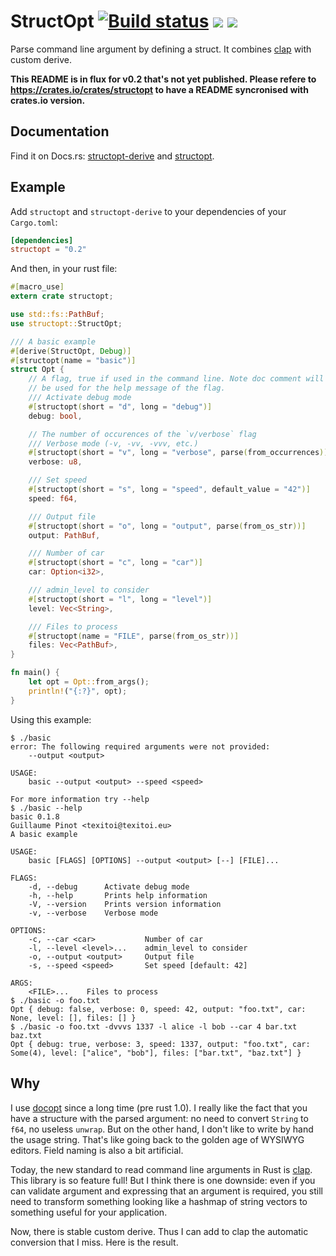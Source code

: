 # StructOpt [![Build status](https://travis-ci.org/TeXitoi/structopt.svg?branch=master)](https://travis-ci.org/TeXitoi/structopt) [![](https://img.shields.io/crates/v/structopt.svg)](https://crates.io/crates/structopt) [![](https://docs.rs/structopt-derive/badge.svg)](https://docs.rs/structopt-derive)

Parse command line argument by defining a struct.  It combines [clap](https://crates.io/crates/clap) with custom derive.

**This README is in flux for v0.2 that's not yet published. Please refere to https://crates.io/crates/structopt to have a README syncronised with crates.io version.**

## Documentation

Find it on Docs.rs: [structopt-derive](https://docs.rs/structopt-derive) and [structopt](https://docs.rs/structopt).

## Example

Add `structopt` and `structopt-derive` to your dependencies of your `Cargo.toml`:
```toml
[dependencies]
structopt = "0.2"
```

And then, in your rust file:
```rust
#[macro_use]
extern crate structopt;

use std::fs::PathBuf;
use structopt::StructOpt;

/// A basic example
#[derive(StructOpt, Debug)]
#[structopt(name = "basic")]
struct Opt {
    // A flag, true if used in the command line. Note doc comment will
    // be used for the help message of the flag.
    /// Activate debug mode
    #[structopt(short = "d", long = "debug")]
    debug: bool,

    // The number of occurences of the `v/verbose` flag
    /// Verbose mode (-v, -vv, -vvv, etc.)
    #[structopt(short = "v", long = "verbose", parse(from_occurrences))]
    verbose: u8,

    /// Set speed
    #[structopt(short = "s", long = "speed", default_value = "42")]
    speed: f64,

    /// Output file
    #[structopt(short = "o", long = "output", parse(from_os_str))]
    output: PathBuf,

    /// Number of car
    #[structopt(short = "c", long = "car")]
    car: Option<i32>,

    /// admin_level to consider
    #[structopt(short = "l", long = "level")]
    level: Vec<String>,

    /// Files to process
    #[structopt(name = "FILE", parse(from_os_str))]
    files: Vec<PathBuf>,
}

fn main() {
    let opt = Opt::from_args();
    println!("{:?}", opt);
}
```

Using this example:
```
$ ./basic
error: The following required arguments were not provided:
    --output <output>

USAGE:
    basic --output <output> --speed <speed>

For more information try --help
$ ./basic --help
basic 0.1.8
Guillaume Pinot <texitoi@texitoi.eu>
A basic example

USAGE:
    basic [FLAGS] [OPTIONS] --output <output> [--] [FILE]...

FLAGS:
    -d, --debug      Activate debug mode
    -h, --help       Prints help information
    -V, --version    Prints version information
    -v, --verbose    Verbose mode

OPTIONS:
    -c, --car <car>           Number of car
    -l, --level <level>...    admin_level to consider
    -o, --output <output>     Output file
    -s, --speed <speed>       Set speed [default: 42]

ARGS:
    <FILE>...    Files to process
$ ./basic -o foo.txt
Opt { debug: false, verbose: 0, speed: 42, output: "foo.txt", car: None, level: [], files: [] }
$ ./basic -o foo.txt -dvvvs 1337 -l alice -l bob --car 4 bar.txt baz.txt
Opt { debug: true, verbose: 3, speed: 1337, output: "foo.txt", car: Some(4), level: ["alice", "bob"], files: ["bar.txt", "baz.txt"] }
```

## Why

I use [docopt](https://crates.io/crates/docopt) since a long time (pre rust 1.0). I really like the fact that you have a structure with the parsed argument: no need to convert `String` to `f64`, no useless `unwrap`. But on the other hand, I don't like to write by hand the usage string. That's like going back to the golden age of WYSIWYG editors.  Field naming is also a bit artificial.

Today, the new standard to read command line arguments in Rust is [clap](https://crates.io/crates/clap).  This library is so feature full! But I think there is one downside: even if you can validate argument and expressing that an argument is required, you still need to transform something looking like a hashmap of string vectors to something useful for your application.

Now, there is stable custom derive. Thus I can add to clap the automatic conversion that I miss. Here is the result.
